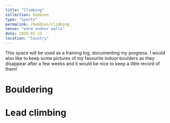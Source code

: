 ```yaml
---
title: "Climbing"
collection: hobbies
type: "Sports"
permalink: /hobbies/climbing
venue: "warm indoor walls"
date: 2020-02-23
location: "Country"
---
```


This space will be used as a training log, documenting my progress. I would also like to keep some pictures of my favourite indoor boulders as they disappear after a few weeks and it would be nice to keep a little record of them! 

Bouldering
======

Lead climbing
======
